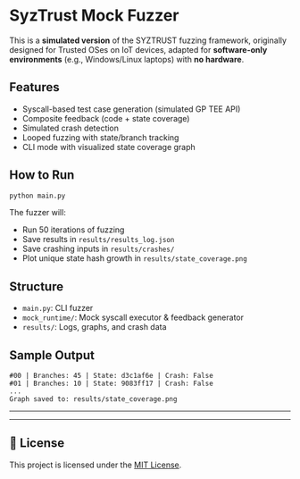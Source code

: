 # SyzTrust Mock Fuzzer

This is a **simulated version** of the SYZTRUST fuzzing framework, originally designed for Trusted OSes on IoT devices, adapted for **software-only environments** (e.g., Windows/Linux laptops) with **no hardware**.

## Features

- Syscall-based test case generation (simulated GP TEE API)
- Composite feedback (code + state coverage)
- Simulated crash detection
- Looped fuzzing with state/branch tracking
- CLI mode with visualized state coverage graph

## How to Run

```bash
python main.py
```

The fuzzer will:
- Run 50 iterations of fuzzing
- Save results in `results/results_log.json`
- Save crashing inputs in `results/crashes/`
- Plot unique state hash growth in `results/state_coverage.png`

## Structure

- `main.py`: CLI fuzzer
- `mock_runtime/`: Mock syscall executor & feedback generator
- `results/`: Logs, graphs, and crash data

## Sample Output

```
#00 | Branches: 45 | State: d3c1af6e | Crash: False
#01 | Branches: 10 | State: 9083ff17 | Crash: False
...
Graph saved to: results/state_coverage.png
```

---
---

## 📄 License

This project is licensed under the [MIT License](LICENSE).
